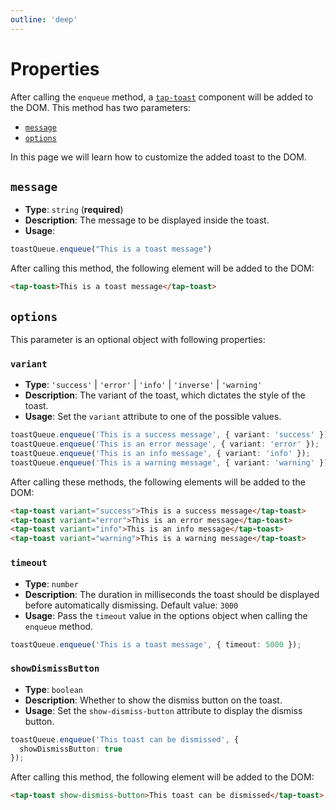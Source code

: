```yaml
---
outline: 'deep'
---
```


<script>
import '@tapsioss/web-components/dist/styles/theme.css';
import '@tapsioss/web-components/dist/styles/font.css';
import '@tapsioss/web-components/dist/toast';
</script>

# Properties

After calling the `enqueue` method, a [`tap-toast`](https://tap30.github.io/web-components/components/tap-toast.html) component will be added to the DOM. This method has two parameters:
- [`message`](#message)
- [`options`](#options)

In this page we will learn how to customize the added toast to the DOM.

## `message`

- **Type**: `string` (**required**)
- **Description**: The message to be displayed inside the toast.
- **Usage**:

```typescript
toastQueue.enqueue("This is a toast message")
```

After calling this method, the following element will be added to the DOM:

```html
<tap-toast>This is a toast message</tap-toast>
```

## `options`

This parameter is an optional object with following properties: 

### `variant`

- **Type**: `'success'` | `'error'` | `'info'` | `'inverse'` | `'warning'`
- **Description**: The variant of the toast, which dictates the style of the toast.
- **Usage**: Set the `variant` attribute to one of the possible values.

```typescript
toastQueue.enqueue('This is a success message', { variant: 'success' });
toastQueue.enqueue('This is an error message', { variant: 'error' });
toastQueue.enqueue('This is an info message', { variant: 'info' });
toastQueue.enqueue('This is a warning message', { variant: 'warning' });
```

After calling these methods, the following elements will be added to the DOM:

```html
<tap-toast variant="success">This is a success message</tap-toast>
<tap-toast variant="error">This is an error message</tap-toast>
<tap-toast variant="info">This is an info message</tap-toast>
<tap-toast variant="warning">This is a warning message</tap-toast>
```

### `timeout`

- **Type**: `number`
- **Description**: The duration in milliseconds the toast should be displayed before automatically dismissing. Default value: `3000`
- **Usage**: Pass the `timeout` value in the options object when calling the `enqueue` method.

```typescript
toastQueue.enqueue('This is a toast message', { timeout: 5000 });
```

### `showDismissButton`

- **Type**: `boolean`
- **Description**: Whether to show the dismiss button on the toast.
- **Usage**: Set the `show-dismiss-button` attribute to display the dismiss button.

```typescript
toastQueue.enqueue('This toast can be dismissed', { 
  showDismissButton: true 
});
```

After calling this method, the following element will be added to the DOM:

```html
<tap-toast show-dismiss-button>This toast can be dismissed</tap-toast>
```
